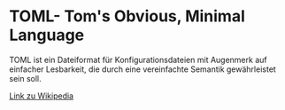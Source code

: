 <h1>TOML- Tom's Obvious, Minimal Language</h1>

TOML ist ein Dateiformat für Konfigurationsdateien mit Augenmerk auf einfacher Lesbarkeit, die durch eine vereinfachte Semantik gewährleistet sein soll. 


[Link zu Wikipedia](https://de.wikipedia.org/wiki/TOML)
